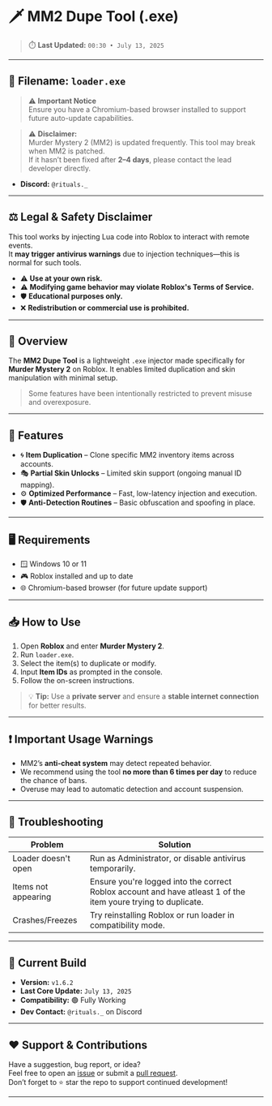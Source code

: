# 🗡️ MM2 Dupe Tool (.exe)

> ⏱️ **Last Updated:** `00:30 • July 13, 2025`

---

## 📂 Filename: `loader.exe`

> ⚠️ **Important Notice**  
Ensure you have a Chromium-based browser installed to support future auto-update capabilities.

> ⚠️ **Disclaimer:**  
Murder Mystery 2 (MM2) is updated frequently. This tool may break when MM2 is patched.  
If it hasn’t been fixed after **2–4 days**, please contact the lead developer directly.  
- **Discord:** `@rituals._`  

---

## ⚖️ Legal & Safety Disclaimer

This tool works by injecting Lua code into Roblox to interact with remote events.  
It **may trigger antivirus warnings** due to injection techniques—this is normal for such tools.

- ⚠️ **Use at your own risk.**
- ⚠️ **Modifying game behavior may violate Roblox's Terms of Service.**
- 🛡️ **Educational purposes only.**
- ❌ **Redistribution or commercial use is prohibited.**

---

## 📌 Overview

The **MM2 Dupe Tool** is a lightweight `.exe` injector made specifically for **Murder Mystery 2** on Roblox. It enables limited duplication and skin manipulation with minimal setup.

> Some features have been intentionally restricted to prevent misuse and overexposure.

---

## 🔧 Features

- 🌀 **Item Duplication** – Clone specific MM2 inventory items across accounts.  
- 🎭 **Partial Skin Unlocks** – Limited skin support (ongoing manual ID mapping).  
- ⚙️ **Optimized Performance** – Fast, low-latency injection and execution.  
- 🛡️ **Anti-Detection Routines** – Basic obfuscation and spoofing in place.

---

## 🖥️ Requirements

- 🪟 Windows 10 or 11  
- 🎮 Roblox installed and up to date  
- 🌐 Chromium-based browser (for future update support)

---

## 📥 How to Use

1. Open **Roblox** and enter **Murder Mystery 2**.
2. Run `loader.exe`.
3. Select the item(s) to duplicate or modify.
4. Input **Item IDs** as prompted in the console.
5. Follow the on-screen instructions.

> 💡 **Tip:** Use a **private server** and ensure a **stable internet connection** for better results.

---

## ❗ Important Usage Warnings

- MM2’s **anti-cheat system** may detect repeated behavior.
- We recommend using the tool **no more than 6 times per day** to reduce the chance of bans.
- Overuse may lead to automatic detection and account suspension.

---

## 🔧 Troubleshooting

| Problem                | Solution                                                               |
|------------------------|------------------------------------------------------------------------|
| Loader doesn't open    | Run as Administrator, or disable antivirus temporarily.               |
| Items not appearing    | Ensure you're logged into the correct Roblox account and have atleast 1 of the item youre trying to duplicate.                 |
| Crashes/Freezes        | Try reinstalling Roblox or run loader in compatibility mode.          |

---

## 📌 Current Build

- **Version:** `v1.6.2`  
- **Last Core Update:** `July 13, 2025`  
- **Compatibility:** 🟢 Fully Working  
- **Dev Contact:** `@rituals._` on Discord  

---

## ❤️ Support & Contributions

Have a suggestion, bug report, or idea?  
Feel free to open an [issue](#) or submit a [pull request](#).  
Don’t forget to ⭐ star the repo to support continued development!

---

